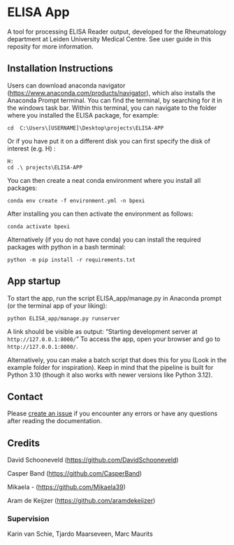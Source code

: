 # ELISA App
A tool for processing ELISA Reader output, developed for the Rheumatology department at Leiden University Medical Centre. See user guide in this reposity for more information.


## Installation Instructions
Users can download anaconda navigator (https://www.anaconda.com/products/navigator), which also installs the Anaconda Prompt terminal. You can find the terminal, by searching for it in the windows task bar. Within this terminal, you can navigate to the folder where you installed the ELISA package, for example:
```batch
cd  C:\Users\[USERNAME]\Desktop\projects\ELISA-APP
```
Or if you have put it on a different disk you can first specify the disk of interest (e.g. H) :  
```batch
H:  
cd .\ projects\ELISA-APP
```

You can then create a neat conda environment where you install all packages:
```batch
conda env create -f environment.yml -n bpexi
```
After installing you can then activate the environment as follows:
```batch
conda activate bpexi
```

Alternatively (if you do not have conda) you can install the required packages with python in a bash terminal: 
```batch
python -m pip install -r requirements.txt
```
## App startup
To start the app, run the script ELISA_app/manage.py in Anaconda prompt (or the terminal app of your liking):

```batch
python ELISA_app/manage.py runserver
```

A link should be visible as output: “Starting development server at `http://127.0.0.1:8000/`”
To access the app, open your browser and go to `http://127.0.0.1:8000/`.

Alternatively, you can make a batch script that does this for you (Look in the example folder for inspiration). Keep in mind that the pipeline is built for Python 3.10 (though it also works with newer versions like Python 3.12).


## Contact
Please [create an issue](https://github.com/levrex/ELISA-APP/issues/new/choose) if you encounter any errors or have any questions after reading the documentation.


## Credits
David Schooneveld (https://github.com/DavidSchooneveld)

Casper Band (https://github.com/CasperBand)

Mikaela - (https://github.com/Mikaela39)

Aram de Keijzer (https://github.com/aramdekeijzer)

### Supervision
Karin van Schie, Tjardo Maarseveen, Marc Maurits
